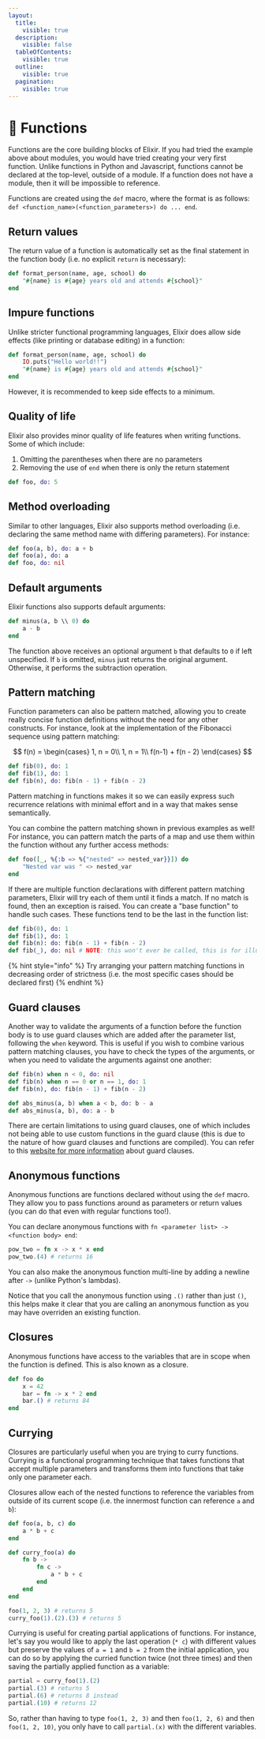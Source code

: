 ```yaml
---
layout:
  title:
    visible: true
  description:
    visible: false
  tableOfContents:
    visible: true
  outline:
    visible: true
  pagination:
    visible: true
---
```


# 🦎 Functions

Functions are the core building blocks of Elixir. If you had tried the example above about modules, you would have tried creating your very first function. Unlike functions in Python and Javascript, functions cannot be declared at the top-level, outside of a module. If a function does not have a module, then it will be impossible to reference.

Functions are created using the `def` macro, where the format is as follows: `def <function_name>(<function_parameters>) do ... end`.&#x20;

## Return values

The return value of a function is automatically set as the final statement in the function body (i.e. no explicit `return` is necessary):

```elixir
def format_person(name, age, school) do
    "#{name} is #{age} years old and attends #{school}"
end
```

## Impure functions

Unlike stricter functional programming languages, Elixir does allow side effects (like printing or database editing) in a function:

```elixir
def format_person(name, age, school) do
    IO.puts("Hello world!!")
    "#{name} is #{age} years old and attends #{school}"
end
```

However, it is recommended to keep side effects to a minimum.

## Quality of life

Elixir also provides minor quality of life features when writing functions. Some of which include:

1. Omitting the parentheses when there are no parameters
2. Removing the use of `end` when there is only the return statement

```elixir
def foo, do: 5
```

## Method overloading

Similar to other languages, Elixir also supports method overloading (i.e. declaring the same method name with differing parameters). For instance:

```elixir
def foo(a, b), do: a + b
def foo(a), do: a
def foo, do: nil
```

## Default arguments

Elixir functions also supports default arguments:

```elixir
def minus(a, b \\ 0) do
    a - b
end
```

The function above receives an optional argument `b` that defaults to `0` if left unspecified. If `b` is omitted, `minus` just returns the original argument. Otherwise, it performs the subtraction operation.

## Pattern matching

Function parameters can also be pattern matched, allowing you to create really concise function definitions without the need for any other constructs. For instance, look at the implementation of the Fibonacci sequence using pattern matching:

$$
f(n) = \begin{cases}
1, n = 0\\
1, n = 1\\
f(n-1) + f(n - 2)
\end{cases}
$$

```elixir
def fib(0), do: 1
def fib(1), do: 1
def fib(n), do: fib(n - 1) + fib(n - 2)
```

Pattern matching in functions makes it so we can easily express such recurrence relations with minimal effort and in a way that makes sense semantically.

You can combine the pattern matching shown in previous examples as well! For instance, you can pattern match the parts of a map and use them within the function without any further access methods:

```elixir
def foo([_, %{:b => %{"nested" => nested_var}}]) do
    "Nested var was " <> nested_var 
end
```

If there are multiple function declarations with different pattern matching parameters, Elixir will try each of them until it finds a match. If no match is found, then an exception is raised. You can create a "base function" to handle such cases. These functions tend to be the last in the function list:

```elixir
def fib(0), do: 1
def fib(1), do: 1
def fib(n): do: fib(n - 1) + fib(n - 2)
def fib(_), do: nil # NOTE: this won't ever be called, this is for illustrations
```

{% hint style="info" %}
Try arranging your pattern matching functions in decreasing order of strictness (i.e. the most specific cases should be declared first)
{% endhint %}

## Guard clauses

Another way to validate the arguments of a function before the function body is to use guard clauses which are added after the parameter list, following the `when` keyword. This is useful if you wish to combine various pattern matching clauses, you have to check the types of the arguments, or when you need to validate the arguments against one another:

```elixir
def fib(n) when n < 0, do: nil
def fib(n) when n == 0 or n == 1, do: 1
def fib(n), do: fib(n - 1) + fib(n - 2)

def abs_minus(a, b) when a < b, do: b - a
def abs_minus(a, b), do: a - b
```

There are certain limitations to using guard clauses, one of which includes not being able to use custom functions in the guard clause (this is due to the nature of how guard clauses and functions are compiled). You can refer to this [website for more information](https://kapeli.com/cheat\_sheets/Elixir\_Guards.docset/Contents/Resources/Documents/index) about guard clauses.

## Anonymous functions

Anonymous functions are functions declared without using the `def` macro. They allow you to pass functions around as parameters or return values (you can do that even with regular functions too!).

You can declare anonymous functions with `fn <parameter list> -> <function body> end`:

```elixir
pow_two = fn x -> x * x end
pow_two.(4) # returns 16
```

You can also make the anonymous function multi-line by adding a newline after `->` (unlike Python's lambdas).&#x20;

Notice that you call the anonymous function using `.()` rather than just `()`, this helps make it clear that you are calling an anonymous function as you may have overriden an existing function.

## Closures

Anonymous functions have access to the variables that are in scope when the function is defined. This is also known as a closure.

```elixir
def foo do
    x = 42
    bar = fn -> x * 2 end
    bar.() # returns 84
end
```

## Currying

Closures are particularly useful when you are trying to curry functions. Currying is a functional programming technique that takes functions that accept multiple parameters and transforms them into functions that take only one parameter each.&#x20;

Closures allow each of the nested functions to reference the variables from outside of its current scope (i.e. the innermost function can reference `a` and `b`):

```elixir
def foo(a, b, c) do
    a * b + c
end

def curry_foo(a) do
    fn b ->
        fn c ->
            a * b + c
        end
    end
end

foo(1, 2, 3) # returns 5
curry_foo(1).(2).(3) # returns 5
```

Currying is useful for creating partial applications of functions. For instance, let's say you would like to apply the last operation (`* c`) with different values but preserve the values of `a = 1` and `b = 2` from the initial application, you can do so by applying the curried function twice (not three times) and then saving the partially applied function as a variable:

```elixir
partial = curry_foo(1).(2)
partial.(3) # returns 5
partial.(6) # returns 8 instead
partial.(10) # returns 12
```

So, rather than having to type `foo(1, 2, 3)` and then `foo(1, 2, 6)` and then `foo(1, 2, 10)`, you only have to call `partial.(x)` with the different variables.
